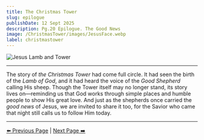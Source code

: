 ```yaml
---
title: The Christmas Tower
slug: epilogue
publishDate: 12 Sept 2025
description: Pg.20 Epilogue. The Good News
image: /ChristmasTower/images/JesusFace.webp
label: christmastower
---
```


![Jesus Lamb and Tower](/ChristmasTower/images/JesusFace.webp)

---

The story of *the Christmas Tower* had come full circle. It had seen the birth of the *Lamb of God*, and it had heard the voice of the *Good Shepherd* calling His sheep. Though the Tower itself may no longer stand, its story lives on—reminding us that God works through simple places and humble people to show His great love. And just as the shepherds once carried the *good news* of Jesus, we are invited to share it too, for the Savior who came that night still calls us to follow Him today.

---

[⬅️ Previous Page](/ChristmasTower/blog/chapter9-page2) | [Next Page ➡️](/ChristmasTower/blog/chapter9-page2)
